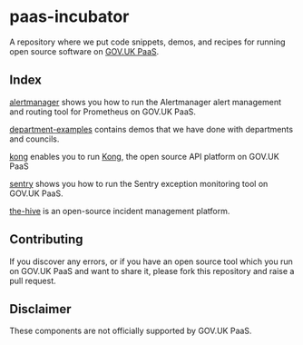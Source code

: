 # paas-incubator

A repository where we put code snippets, demos, and recipes for running open
source software on [GOV.UK PaaS](https://www.cloud.service.gov.uk).

## Index

[alertmanager](alertmanager) shows you how to run the Alertmanager alert
management and routing tool for Prometheus on GOV.UK PaaS.

[department-examples](department-examples) contains demos that we have done
with departments and councils.

[kong](kong) enables you to run [Kong](https://konghq.com/), the open source API platform on GOV.UK PaaS

[sentry](sentry) shows you how to run the Sentry exception monitoring tool
on GOV.UK PaaS.

[the-hive](the-hive) is an open-source incident management platform.


## Contributing

If you discover any errors, or if you have an open source tool which you run on
GOV.UK PaaS and want to share it, please fork this repository and raise a pull
request.

## Disclaimer

These components are not officially supported by GOV.UK PaaS.
